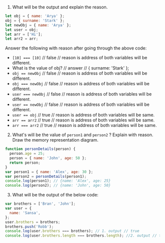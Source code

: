 1. What will be the output and explain the reason.

```js
let obj = { name: 'Arya' };
obj = { surname: 'Stark' };
let newObj = { name: 'Arya' };
let user = obj;
let arr = ['Hi'];
let arr2 = arr;
```

Answer the following with reason after going through the above code:

- `[10] === [10]` // false // reason is address of both variables will be different.
- What is the value of obj? // answer // { surname: 'Stark' };
- `obj == newObj` // false // reason is address of both variables will be different.
- `obj === newObj` // false // reason is address of both variables will be different.
- `user === newObj` // false // reason is address of both variables will be different.
- `user == newObj` // false  // reason is address of both variables will be different.
- `user == obj` // true // reason is address of both variables will be same.
- `arr == arr2` // true // reason is address of both variables will be same.
- `arr === arr2` // true // reason is address of both variables will be same.

2. What's will be the value of `person1` and `person2` ? Explain with reason. Draw the memory representation diagram.

<!-- To add this image here use ![name](./hello.jpg) -->

```js
function personDetails(person) {
  person.age = 25;
  person = { name: 'John', age: 50 };
  return person;
}
var person1 = { name: 'Alex', age: 30 };
var person2 = personDetails(person1);
console.log(person1); // {name: 'Alex', age: 25}
console.log(person2); // {name: 'John', age: 50}
```

3. What will be the output of the below code:

```js
var brothers = ['Bran', 'John'];
var user = {
  name: 'Sansa',
};
user.brothers = brothers;
brothers.push('Robb');
console.log(user.brothers === brothers); // 1. output // true 
console.log(user.brothers.length === brothers.length); //2. output // true
```
